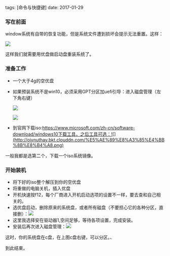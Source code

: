
tags: [命令与快捷键] date: 2017-01-29 

### 写在前面

window系统有自带的恢复功能，但是系统文件遭到损坏会提示无法重置。这样：

![](http://ojynuthay.bkt.clouddn.com/%E9%87%8D%E7%BD%AE%E6%97%B6%E9%97%AE%E9%A2%98.jpg)

这样我们就需要用优盘做启动盘重装系统了。

### 准备工作

* 一个大于4g的空优盘

* 如果预装系统不是win10，必须采用GPT分区加uefi引导：进入磁盘管理（左下角右键）

  ![](http://ojynuthay.bkt.clouddn.com/gpt%E5%88%86%E5%8C%BA.jpg)

  ![](http://ojynuthay.bkt.clouddn.com/gpt%E5%88%86%E5%8C%BA.jpg)



* 到官网下载iso:https://www.microsoft.com/zh-cn/software-download/windows10下载工具，之后工具可选：![](http://ojynuthay.bkt.clouddn.com/%E5%AE%89%E8%A3%85%E4%BB%8B%E8%B4%A8.png)

一般我都是选第二个，下载一个iso系统镜像。



### 开始装机

* 将下好的iso整个解压到你的空优盘
* 将重做的电脑关机，插入优盘
* 开机快速按f12，每个厂商进入开机启动选项的设置不一样，要去查和自己相关的。
* 选优盘启动，删除原来的系统盘，或者所有磁盘（不要担心它的各种分区，直接删）：![](http://ojynuthay.bkt.clouddn.com/%E7%A3%81%E7%9B%98%E5%88%A0%E9%99%A4.jpg)
* 这里我选择安在驱动器1,空间足够，等待各项设置，完成安装。
* 安装后再次进入磁盘管理：![](http://ojynuthay.bkt.clouddn.com/%E5%AE%89%E8%A3%85%E5%AE%8C%E6%88%90.jpg)

这时，你的系统盘在c盘，在上图c盘右键，可以分区。、

到此结束。